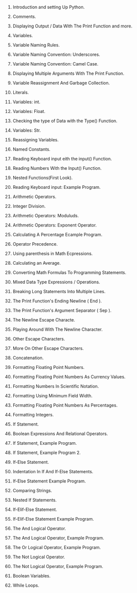 1. Introduction and setting Up Python.

2. Comments.

3. Displaying Output / Data With The Print Function and more.

4. Variables.

5. Variable Naming Rules.

6. Variable Naming Convention: Underscores.

7. Variable Naming Convention: Camel Case.

8. Displaying Multiple Arguments With The  Print Function.

9. Variable Reassignment And Garbage Collection.

10. Literals.

11. Variables: int.

12. Variables: Float.

13. Checking the type of Data with the Type() Function.

14. Variables: Str.

15. Reassigning Variables.

16. Named Constants.

17. Reading Keyboard input eith the input() Function.

18. Reading Numbers With the Input() Function.

19. Nested Functions(First Look).

20. Reading Keyboard input: Example Program.

21. Arithmetic Operators.

22. Integer Division.

23. Arithmetic Operators: Moduluds.

24. Arithmetic Operators: Exponent Operator.

25. Calculating A Percentage Ecample Program.

26. Operator Precedence.

27. Using parenthesis in Math Ecpressions.

28. Calculating an Average.

29. Converting Math Formulas To Programming Statements.

30. Mixed Data Type Expressions / Operations.

31. Breaking Long Statements Into Multiple Lines.

32. The Print Function's Ending Newline ( End ).

33. The Print Function's Argument Separator ( Sep ).

34. The Newline Escape Characte.

35. Playing Around With The Newline Character.

36. Other Escape Characters.

37. More On Other Escape Characters.

38. Concatenation.

39. Formatting Floating Point Numbers.

40. Formatting Floating Point Numbers As Currency Values.

41. Formatting Numbers In Scientific Notation.

42. Formatting Using Minimum Field Width.

43. Formatting Floating Point Numbers As Percentages.

44. Formatting Integers.

45. If Statement.

46. Boolean Expressions And Relational Operators.

47. If Statement, Example Program.

48. If Statement, Example Program 2.

49. If-Else Statement.

50. Indentation In If And If-Else Statements.

51. If-Else Statement Example Program.

52. Comparing Strings.

53. Nested If Statements.

54. If-Elif-Else Statement.

55. If-Elif-Else Statement Example Program.

56. The And Logical Operator.

57. The And Logical Operator, Example Program.

58. The Or Logical Operator, Example Program.

59. The Not Logical Operator.

60. The Not Logical Operator, Example Program.

61. Boolean Variables.

62. While Loops.
